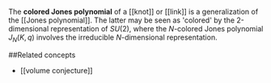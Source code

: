 The **colored Jones polynomial** of a [[knot]] or [[link]] is a generalization of the [[Jones polynomial]]. The latter may be seen as 'colored' by the 2-dimensional representation of $SU(2)$, where the $N$-colored Jones polynomial $J_N(K, q)$ involves the irreducible $N$-dimensional representation.

##Related concepts

* [[volume conjecture]]